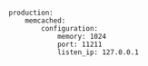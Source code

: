 <!-- layout:code post: building-a-manifest-file_memcached -->

```

production:
    memcached:
        configuration:
            memory: 1024
            port: 11211
            listen_ip: 127.0.0.1

```
